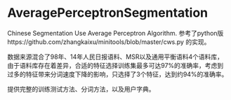 # AveragePerceptronSegmentation
Chinese Segmentation Use Average Perceptron Algorithm. 参考了python版https://github.com/zhangkaixu/minitools/blob/master/cws.py 的实现。

数据来源混合了98年、14年人民日报语料、MSR以及通用平衡语料4个语料库，由于语料库存在着差异，合适的特征选择训练集最多可达97%的准确率，考虑到过多的特征带来分词速度下降的影响，只选择了3个特征，达到约94%的准确率。

提供完整的训练测试方法、分词方法，以及用户字典。
